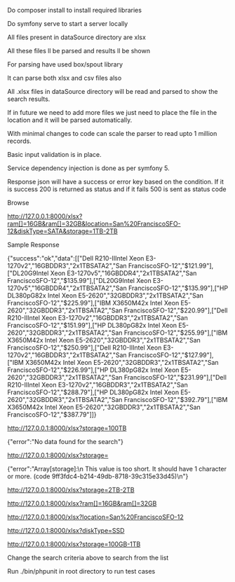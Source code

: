 Do composer install to install required libraries

Do symfony serve to start a server locally

All files present in dataSource directory are xlsx

All these files ll be parsed and results ll be shown

For parsing have used box/spout library

It can parse both xlsx and csv files also

All .xlsx files in dataSource directory will be read and parsed to show the search results. 

If in future we need to add more files we just need to place the file in the location and it will be parsed automatically. 

With minimal changes to code can scale the parser to read upto 1 million records.

Basic input validation is in place. 

Service dependency injection is done as per symfony 5.

Response json will have a success or error key based on the condition. If it is success 200 is returned as status and if it fails 500 is sent as status code

Browse

http://127.0.0.1:8000/xlsx?ram[]=16GB&ram[]=32GB&location=San%20FranciscoSFO-12&diskType=SATA&storage=1TB-2TB

Sample Response

{"success":"ok","data":[["Dell R210-IIIntel Xeon E3-1270v2","16GBDDR3","2x1TBSATA2","San FranciscoSFO-12","$121.99"],["DL20G9Intel Xeon E3-1270v5","16GBDDR4","2x1TBSATA2","San FranciscoSFO-12","$135.99"],["DL20G9Intel Xeon E3-1270v5","16GBDDR4","2x1TBSATA2","San FranciscoSFO-12","$135.99"],["HP DL380pG82x Intel Xeon E5-2620","32GBDDR3","2x1TBSATA2","San FranciscoSFO-12","$225.99"],["IBM X3650M42x Intel Xeon E5-2620","32GBDDR3","2x1TBSATA2","San FranciscoSFO-12","$220.99"],["Dell R210-IIIntel Xeon E3-1270v2","16GBDDR3","2x1TBSATA2","San FranciscoSFO-12","$151.99"],["HP DL380pG82x Intel Xeon E5-2620","32GBDDR3","2x1TBSATA2","San FranciscoSFO-12","$255.99"],["IBM X3650M42x Intel Xeon E5-2620","32GBDDR3","2x1TBSATA2","San FranciscoSFO-12","$250.99"],["Dell R210-IIIntel Xeon E3-1270v2","16GBDDR3","2x1TBSATA2","San FranciscoSFO-12","$127.99"],["IBM X3650M42x Intel Xeon E5-2620","32GBDDR3","2x1TBSATA2","San FranciscoSFO-12","$226.99"],["HP DL380pG82x Intel Xeon E5-2620","32GBDDR3","2x1TBSATA2","San FranciscoSFO-12","$231.99"],["Dell R210-IIIntel Xeon E3-1270v2","16GBDDR3","2x1TBSATA2","San FranciscoSFO-12","$288.79"],["HP DL380pG82x Intel Xeon E5-2620","32GBDDR3","2x1TBSATA2","San FranciscoSFO-12","$392.79"],["IBM X3650M42x Intel Xeon E5-2620","32GBDDR3","2x1TBSATA2","San FranciscoSFO-12","$387.79"]]}

http://127.0.0.1:8000/xlsx?storage=100TB

{"error":"No data found for the search"}

http://127.0.0.1:8000/xlsx?storage=

{"error":"Array[storage]:\n    This value is too short. It should have 1 character or more. (code 9ff3fdc4-b214-49db-8718-39c315e33d45)\n"}

http://127.0.0.1:8000/xlsx?storage=2TB-2TB

http://127.0.0.1:8000/xlsx?ram[]=16GB&ram[]=32GB

http://127.0.0.1:8000/xlsx?location=San%20FranciscoSFO-12

http://127.0.0.1:8000/xlsx?diskType=SSD

http://127.0.0.1:8000/xlsx?storage=100GB-1TB

Change the search criteria above to search from the list

Run ./bin/phpunit in root directory to run test cases
